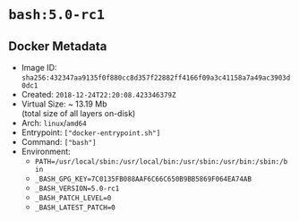 # `bash:5.0-rc1`

## Docker Metadata

- Image ID: `sha256:432347aa9135f0f880cc8d357f22882ff4166f09a3c41158a7a49ac3903d0dc1`
- Created: `2018-12-24T22:20:08.423346379Z`
- Virtual Size: ~ 13.19 Mb  
  (total size of all layers on-disk)
- Arch: `linux`/`amd64`
- Entrypoint: `["docker-entrypoint.sh"]`
- Command: `["bash"]`
- Environment:
  - `PATH=/usr/local/sbin:/usr/local/bin:/usr/sbin:/usr/bin:/sbin:/bin`
  - `_BASH_GPG_KEY=7C0135FB088AAF6C66C650B9BB5869F064EA74AB`
  - `_BASH_VERSION=5.0-rc1`
  - `_BASH_PATCH_LEVEL=0`
  - `_BASH_LATEST_PATCH=0`
